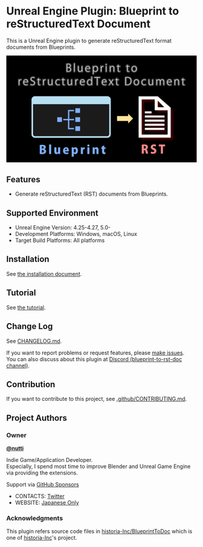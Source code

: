 # Unreal Engine Plugin: Blueprint to reStructuredText Document

This is a Unreal Engine plugin to generate reStructuredText format documents
from Blueprints.

![Thumbnail](docs/images/thumbnail.png)

## Features

* Generate reStructuredText (RST) documents from Blueprints.

## Supported Environment

* Unreal Engine Version: 4.25-4.27, 5.0-
* Development Platforms: Windows, macOS, Linux
* Target Build Platforms: All platforms

## Installation

See [the installation document](docs/installation.md).

## Tutorial

See [the tutorial](docs/tutorial.md).

## Change Log

See [CHANGELOG.md](CHANGELOG.md).

If you want to report problems or request features, please
[make issues](https://github.com/nutti/UEPlugin-BlueprintToRSTDoc/issues).  
You can also discuss about this plugin at [Discord (blueprint-to-rst-doc channel)](https://discord.gg/AtjNyRtT97).

## Contribution

If you want to contribute to this project, see [.github/CONTRIBUTING.md](.github/CONTRIBUTING.md).

## Project Authors

### Owner

[**@nutti**](https://github.com/nutti)

Indie Game/Application Developer.  
Especially, I spend most time to improve Blender and Unreal Game Engine via
providing the extensions.

Support via [GitHub Sponsors](https://github.com/sponsors/nutti)

* CONTACTS: [Twitter](https://twitter.com/nutti__)
* WEBSITE: [Japanese Only](https://colorful-pico.net/)

### Acknowledgments

This plugin refers source code files in [historia-Inc/BlueprintToDoc](https://github.com/historia-Inc/BlueprintToDoc)
which is one of [historia-Inc](https://historia.co.jp/)'s project.
